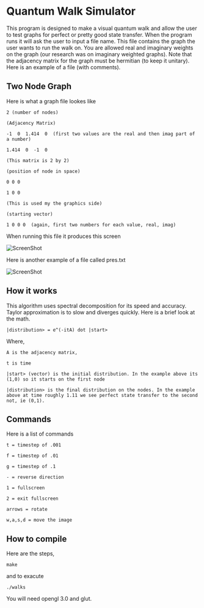# Quantum Walk Simulator

This program is designed to make a visual quantum walk and allow the user to test graphs for perfect or pretty good state transfer. When the program runs it will ask the user to input a file name. This file contains the graph the user wants to run the walk on. You are allowed real and imaginary weights on the graph (our research was on imaginary weighted graphs). Note that the adjacency matrix for the graph must be hermitian (to keep it unitary). Here is an example of a file (with comments).



## Two Node Graph

Here is what a graph file lookes like

```
2 (number of nodes)

(Adjacency Matrix)

-1  0  1.414  0  (first two values are the real and then imag part of a number) 

1.414  0  -1  0  

(This matrix is 2 by 2)

(position of node in space) 

0 0 0

1 0 0

(This is used my the graphics side)
 
(starting vector)

1 0 0 0  (again, first two numbers for each value, real, imag)
```

When running this file it produces this screen

![ScreenShot](https://github.com/loliverhennigh/Quantum-Walk-Simulator/blob/master/two_node.png)

Here is another example of a file called pres.txt

![ScreenShot](https://github.com/loliverhennigh/Quantum-Walk-Simulator/blob/master/pres.png)


## How it works

This algorithm uses spectral decomposition for its speed and accuracy. Taylor approximation is to slow and diverges quickly. Here is a brief look at the math.


```
|distribution> = e^(-itA) dot |start>
```

Where, 

```
A is the adjacency matrix, 

t is time

|start> (vector) is the initial distribution. In the example above its (1,0) so it starts on the first node

|distribution> is the final distribution on the nodes. In the example above at time roughly 1.11 we see perfect state transfer to the second 
not, ie (0,1).
```


## Commands

Here is a list of commands

```
t = timestep of .001

f = timestep of .01

g = timestep of .1

- = reverse direction

1 = fullscreen

2 = exit fullscreen

arrows = rotate

w,a,s,d = move the image
```


## How to compile

Here are the steps,

```
make
```

and to exacute
```
./walks
```

You will need opengl 3.0 and glut.









